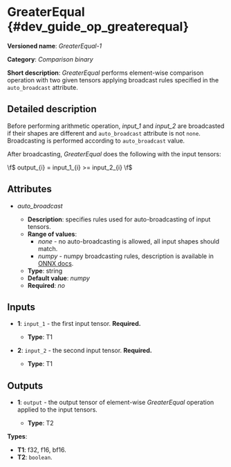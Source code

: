 # GreaterEqual {#dev_guide_op_greaterequal}

**Versioned name**: *GreaterEqual-1*

**Category**: *Comparison binary*

**Short description**: *GreaterEqual* performs element-wise comparison operation
with two given tensors applying broadcast rules specified in the `auto_broadcast`
attribute.

## Detailed description

Before performing arithmetic operation, *input_1* and *input_2* are broadcasted
if their shapes are different and `auto_broadcast` attribute is not
`none`. Broadcasting is performed according to `auto_broadcast` value.

After broadcasting, *GreaterEqual* does the following with the input tensors:

 \f$ output_{i} = input\_1_{i} >= input\_2_{i} \f$

## Attributes

* *auto_broadcast*

  * **Description**: specifies rules used for auto-broadcasting of input tensors.
  * **Range of values**:
    * *none* - no auto-broadcasting is allowed, all input shapes should match.
    * *numpy* - numpy broadcasting rules, description is available in
      [ONNX docs](https://github.com/onnx/onnx/blob/main/docs/Broadcasting.md#broadcasting-in-onnx).
  * **Type**: string
  * **Default value**: *numpy*
  * **Required**: *no*

## Inputs

* **1**: ``input_1`` - the first input tensor. **Required.**

  * **Type**: T1

* **2**: ``input_2`` - the second input tensor. **Required.**

  * **Type**: T1

## Outputs

* **1**: ``output`` - the output tensor of element-wise *GreaterEqual* operation
  applied to the input tensors.

  * **Type**: T2

**Types**:

* **T1**: f32, f16, bf16.
* **T2**: `boolean`.
